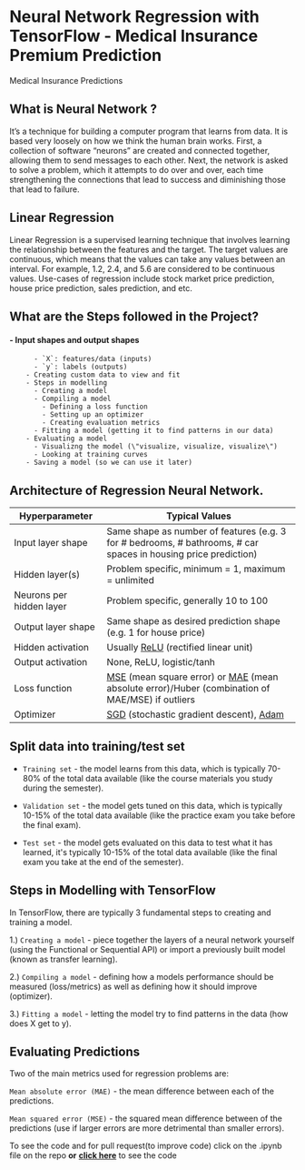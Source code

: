 # Neural Network Regression with TensorFlow - Medical Insurance Premium Prediction
Medical Insurance Predictions
 
 ## What is Neural Network ?
 It’s a technique for building a computer program that learns from data. It is based very loosely on how we think the human brain works. First, a collection of software “neurons” are created and connected together, allowing them to send messages to each other. Next, the network is asked to solve a problem, which it attempts to do over and over, each time strengthening the connections that lead to success and diminishing those that lead to failure.
 ## Linear Regression
Linear Regression is a supervised learning technique that involves learning the relationship between the features and the target. The target values are continuous, which means that the values can take any values between an interval. For example, 1.2, 2.4, and 5.6 are considered to be continuous values. Use-cases of regression include stock market price prediction, house price prediction, sales prediction, and etc.
 
 ## What are the Steps followed in the Project?
 #### - Input shapes and output shapes
          - `X`: features/data (inputs)
          - `y`: labels (outputs)
        - Creating custom data to view and fit
        - Steps in modelling
          - Creating a model
          - Compiling a model
            - Defining a loss function
            - Setting up an optimizer
            - Creating evaluation metrics
          - Fitting a model (getting it to find patterns in our data)
        - Evaluating a model
          - Visualizng the model (\"visualize, visualize, visualize\")
          - Looking at training curves
        - Saving a model (so we can use it later)
        
## Architecture of Regression Neural Network.

| **Hyperparameter**  | **Typical Values** |
| ------------- | ------------- |
| Input layer shape  | Same shape as number of features (e.g. 3 for # bedrooms, # bathrooms, # car spaces in housing price prediction)  |
| Hidden layer(s)  | Problem specific, minimum = 1, maximum = unlimited  |
| Neurons per hidden layer  | Problem specific, generally 10 to 100  |
| Output layer shape  | Same shape as desired prediction shape (e.g. 1 for house price)  |
| Hidden activation  | Usually [ReLU](https://www.kaggle.com/dansbecker/rectified-linear-units-relu-in-deep-learning) (rectified linear unit)  |
| Output activation  | None, ReLU, logistic/tanh  |
| Loss function  | [MSE](https://en.wikipedia.org/wiki/Mean_squared_error) (mean square error) or [MAE](https://en.wikipedia.org/wiki/Mean_absolute_error) (mean absolute error)/Huber (combination of MAE/MSE) if outliers  |
| Optimizer  | [SGD](https://www.tensorflow.org/api_docs/python/tf/keras/optimizers/SGD) (stochastic gradient descent), [Adam](https://www.tensorflow.org/api_docs/python/tf/keras/optimizers/Adam)  |

## Split data into training/test set
* `Training set` - the model learns from this data, which is typically 70-80% of the total data available (like the course materials you study during the semester).

* `Validation set` - the model gets tuned on this data, which is typically 10-15% of the total data available (like the practice exam you take before the final exam).

* `Test set` - the model gets evaluated on this data to test what it has learned, it's typically 10-15% of the total data available (like the final exam you take at the end of the semester).



## Steps in Modelling with TensorFlow
In TensorFlow, there are typically 3 fundamental steps to creating and training a model.

1.) `Creating a model` - piece together the layers of a neural network yourself (using the Functional or Sequential API) or import a previously built model (known as transfer learning).

2.) `Compiling a model` - defining how a models performance should be measured (loss/metrics) as well as defining how it should improve (optimizer).

3.) `Fitting a model` - letting the model try to find patterns in the data (how does X get to y).

## Evaluating Predictions
Two of the main metrics used for regression problems are:

`Mean absolute error (MAE)` - the mean difference between each of the predictions.

`Mean squared error (MSE)` - the squared mean difference between of the predictions (use if larger errors are more detrimental than smaller errors).


To see the code and for pull request(to improve code) click on the .ipynb file on the repo   **or**  [**click here**](https://github.com/Debkumar49/TensorFlow_Medical_Insurance_Premium_Prediction/blob/main/Medical_Insurance_Premium_Prediction.ipynb) to see the code 

